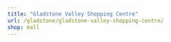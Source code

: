 ```yaml
---
title: "Gladstone Valley Shopping Centre"
url: /gladstone/gladstone-valley-shopping-centre/
shop: mall
---
```

